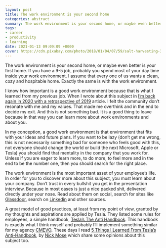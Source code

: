 ```yaml
---
layout: post
title: The work environment is your second home
categories: abstract
summary: The work environment is your second home, or maybe even better is your first home. If you have a 9-5 job, probably you spend most of your day time inside your work environment. 
tags:
- career
- productivity
- learning
date: 2021-01-13 09:09:09 +0000
cover: https://cdn.pixabay.com/photo/2018/01/04/07/59/salt-harvesting-3060093_1280.jpg
---
```


The work environment is your second home, or maybe even better is your first home. If you have a 9-5 job, probably you spend most of your day time inside your work environment. I assume that every one of us wants a clean, cozy and hospitable home. Exactly the same is with the work environment.

I know how important is a good work environment because that is what I learned from my previous job. When I wrote about this subject in [I’m back again in 2020 with a retrospective of 2019](https://boobo94.xyz/developer-story/retrospective-back-again-in-2020/) article. I felt the community don’t resonate with me and my values. That made me overthink and in the end to decide my exit. And this is not something bad. It is a good thing to leave because in that way you can learn more about work environments and about you.

In my conception, a good work environment is that environment that fits with your ideas and future plans. If you want to be lazy (don’t get me wrong, this is not necessarily something bad for someone who feels good with this, not everyone should change the world or build the next Microsoft, Apple or Tesla) you should find that mentality in the company that you work for. Unless if you are eager to learn more, to do more, to feel more and in the end to be the number one, then you should search for the right place.

The work environment is the most important asset of your employee’s life. In order for you to discover more about this subject, you must learn about your company. Don’t trust in every bullshit you get in the presentation interview. Because in most cases is just a nice packed shit, delivered directly under your nose. Read about them on social, search for sites like [Glassdoor](https://www.glassdoor.com/index.htm), search on [Linkedin](https://www.linkedin.com/in/bogdan-alexandru-militaru/) and other sources.

A great model of good practices, at least from my point of view, granted by my thoughts and aspirations are applied by Tesla. They listed some rules for employees, a simple handbook, [Tesla’s The Anti Handbook](https://www.scribd.com/document/446927426/Tesla-Anti-Handbook-Handbook#download). This handbook is exactly what I think myself and probably I’ll implement something similar for my agency [CMEVO](https://cmevo.com/). These days I read [5 Things I Learned From Tesla’s Anti-Handbook](https://dev.to/snj/5-things-i-learned-from-tesla-s-anti-handbook-57fo), by [Nick Mose](https://dev.to/snj) which share some opinions about this subject too.
